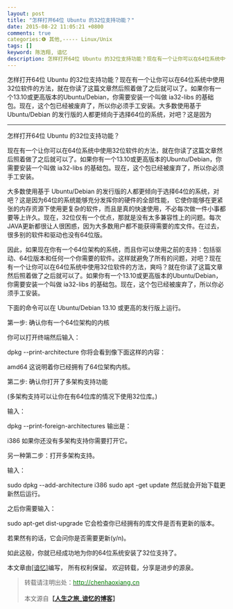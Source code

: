 ```yaml
---
layout: post
title: "怎样打开64位 Ubuntu 的32位支持功能？"
date: 2015-08-22 11:05:21 +0800
comments: true
categories:❻ 其他,----- Linux/Unix
tags: []
keyword: 陈浩翔, 谙忆
description: 怎样打开64位 Ubuntu 的32位支持功能？现在有一个让你可以在64位系统中使用32位软件的方法，就在你读了这篇文章然后照着做了之后就可以了。如果你有一个13.10或更高版本的Ubuntu/Debian，你需要安装一个叫做 ia32-libs 的基础包。现在，这个包已经被废弃了，所以你必须手工安装。大多数使用基于 Ubuntu/Debian 的发行版的人都更倾向于选择64位的系统，对吧？这是因为 
---
```



怎样打开64位 Ubuntu 的32位支持功能？现在有一个让你可以在64位系统中使用32位软件的方法，就在你读了这篇文章然后照着做了之后就可以了。如果你有一个13.10或更高版本的Ubuntu/Debian，你需要安装一个叫做 ia32-libs 的基础包。现在，这个包已经被废弃了，所以你必须手工安装。大多数使用基于 Ubuntu/Debian 的发行版的人都更倾向于选择64位的系统，对吧？这是因为
<!-- more -->
----------

怎样打开64位 Ubuntu 的32位支持功能？

现在有一个让你可以在64位系统中使用32位软件的方法，就在你读了这篇文章然后照着做了之后就可以了。如果你有一个13.10或更高版本的Ubuntu/Debian，你需要安装一个叫做 ia32-libs 的基础包。现在，这个包已经被废弃了，所以你必须手工安装。

大多数使用基于 Ubuntu/Debian 的发行版的人都更倾向于选择64位的系统，对吧？这是因为64位的系统能够充分发挥你的硬件的全部性能， 它使你能够在更紧张的内存资源下使用更复杂的软件，而且是真的快速使用，不必每次做一件小事都要等上许久。现在，32位仅有一个优点，那就是没有太多兼容性上的问题。每次JAVA更新都很让人很困惑，因为大多数用户都不能获得需要的库文件。在过去，很多别的软件和驱动也没有64位版。

因此，如果现在你有一个64位架构的系统，而且你可以使用之前的支持：包括驱动、64位版本和任何一个你需要的软件。这样就避免了所有的问题，对吧？现在有一个让你可以在64位系统中使用32位软件的方法，爽吗？就在你读了这篇文章然后照着做了之后就可以了。如果你有一个13.10或更高版本的Ubuntu/Debian，你需要安装一个叫做 ia32-libs 的基础包。现在，这个包已经被废弃了，所以你必须手工安装。



下面的命令可以在 Ubuntu/Debian 13.10 或更高的发行版上运行。

第一步: 确认你有一个64位架构的内核

你可以打开终端然后输入：

dpkg --print-architecture 
你将会看到像下面这样的内容：

amd64 
这说明着你已经拥有了64位架构内核。

第二步: 确认你打开了多架构支持功能

(多架构支持可以让你在有64位库的情况下使用32位库。)

输入：

dpkg --print-foreign-architectures 
输出是：

i386 
如果你还没有多架构支持你需要打开它。

另一种第二步：打开多架构支持。

输入：

sudo dpkg --add-architecture i386 
sudo apt -get update 
然后就会开始下载更新然后运行。

之后你需要输入：

sudo apt-get dist-upgrade 
它会检查你已经拥有的库文件是否有更新的版本。

若果然有的话，它会问你是否需要更新(y/n)。

如此这般，你就已经成功地为你的64位系统安装了32位支持了。

本文章由<a href="http://chenhaoxiang.cn/">[谙忆]</a>编写， 所有权利保留。 
欢迎转载，分享是进步的源泉。
<blockquote cite='陈浩翔'>
<p background-color='#D3D3D3'>转载请注明出处：<a href='http://chenhaoxiang.cn'><font color="green">http://chenhaoxiang.cn</font></a><br><br>
本文源自<strong>【<a href='http://chenhaoxiang.cn' target='_blank'>人生之旅_谙忆的博客</a>】</strong></p>
</blockquote>
